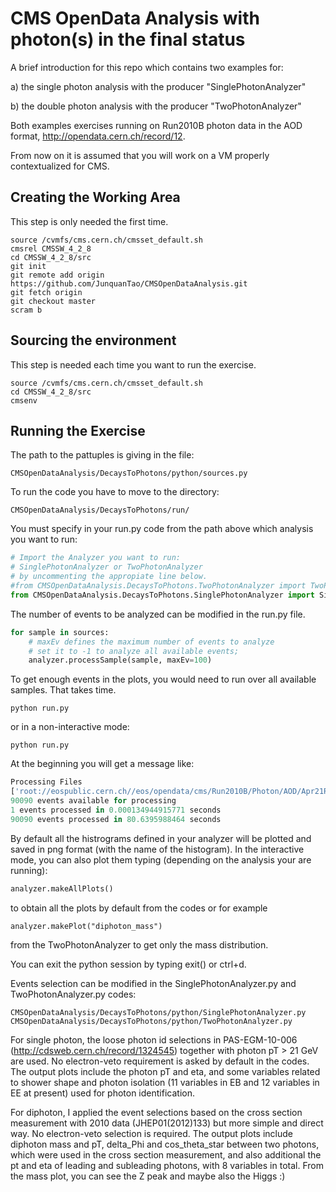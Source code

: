 # CMS OpenData Analysis with photon(s) in the final status

A brief introduction for this repo which contains two examples for:

a) the single photon analysis with the producer "SinglePhotonAnalyzer"

b) the double photon analysis with the producer "TwoPhotonAnalyzer"

Both examples exercises running on Run2010B photon data in the AOD format, http://opendata.cern.ch/record/12.

From now on it is assumed that you will work on a VM properly contextualized for CMS.

## Creating the Working Area

This step is only needed the first time.

```
source /cvmfs/cms.cern.ch/cmsset_default.sh
cmsrel CMSSW_4_2_8
cd CMSSW_4_2_8/src
git init
git remote add origin https://github.com/JunquanTao/CMSOpenDataAnalysis.git 
git fetch origin
git checkout master
scram b 
```

## Sourcing the environment 

This step is needed each time you want to run the exercise.

```
source /cvmfs/cms.cern.ch/cmsset_default.sh
cd CMSSW_4_2_8/src
cmsenv
```

## Running the Exercise

The path to the pattuples is giving in the file:
```
CMSOpenDataAnalysis/DecaysToPhotons/python/sources.py
``` 

To run the code you have to move to the directory:

```
CMSOpenDataAnalysis/DecaysToPhotons/run/
```

You must specify in your run.py code from the path above which analysis you want to run:

```python
# Import the Analyzer you want to run:
# SinglePhotonAnalyzer or TwoPhotonAnalyzer
# by uncommenting the appropiate line below.
#from CMSOpenDataAnalysis.DecaysToPhotons.TwoPhotonAnalyzer import TwoPhotonAnalyzer as MyAnalyzer
from CMSOpenDataAnalysis.DecaysToPhotons.SinglePhotonAnalyzer import SinglePhotonAnalyzer as MyAnalyzer
``` 

The number of events to be analyzed can be modified in the run.py file.

```python
for sample in sources:
    # maxEv defines the maximum number of events to analyze
    # set it to -1 to analyze all available events; 
    analyzer.processSample(sample, maxEv=100)
```

To get enough events in the plots, you would need to run over all available samples. That takes time.

```
python run.py 
```

or in a non-interactive mode:

```
python run.py 
```
At the beginning you will get a message like: 

```python
Processing Files
['root://eospublic.cern.ch//eos/opendata/cms/Run2010B/Photon/AOD/Apr21ReReco-v1/0005/004DDBA5-7471-E011-A381-0017A4770C08.root', 'root://eospublic.cern.ch//eos/opendata/cms/Run2010B/Photon/AOD/Apr21ReReco-v1/0005/00C1B689-F670-E011-B054-1CC1DE1CF1BA.root', 'root://eospublic.cern.ch//eos/opendata/cms/Run2010B/Photon/AOD/Apr21ReReco-v1/0005/063C79CD-3271-E011-934D-0025B3E022C2.root', 'root://eospublic.cern.ch//eos/opendata/cms/Run2010B/Photon/AOD/Apr21ReReco-v1/0005/065409FD-0071-E011-B185-001F296B758E.root', 'root://eospublic.cern.ch//eos/opendata/cms/Run2010B/Photon/AOD/Apr21ReReco-v1/0005/06C1851C-8E71-E011-83BB-00237DA16C42.root', 'root://eospublic.cern.ch//eos/opendata/cms/Run2010B/Photon/AOD/Apr21ReReco-v1/0005/08118EBE-9B71-E011-915E-001F296B758E.root', 'root://eospublic.cern.ch//eos/opendata/cms/Run2010B/Photon/AOD/Apr21ReReco-v1/0005/0A6EBDBB-8371-E011-A8EE-0017A477003C.root', 'root://eospublic.cern.ch//eos/opendata/cms/Run2010B/Photon/AOD/Apr21ReReco-v1/0005/0C59D16B-F670-E011-A3D4-1CC1DE1CDDBC.root', 'root://eospublic.cern.ch//eos/opendata/cms/Run2010B/Photon/AOD/Apr21ReReco-v1/0005/0C9AE5C4-3371-E011-85B7-1CC1DE1CEDB2.root', 'root://eospublic.cern.ch//eos/opendata/cms/Run2010B/Photon/AOD/Apr21ReReco-v1/0005/0CC571FD-7571-E011-98CB-1CC1DE046F78.root', 'root://eospublic.cern.ch//eos/opendata/cms/Run2010B/Photon/AOD/Apr21ReReco-v1/0005/0E1ED66B-3971-E011-9C33-00237DA1EDE0.root']
90090 events available for processing
1 events processed in 0.000134944915771 seconds
90090 events processed in 80.6395988464 seconds
```

By default all the histrograms defined in your analyzer will be plotted and saved in png format (with the name of the histogram). In the interactive mode, you can also plot them typing (depending on the analysis your are running):

```python
analyzer.makeAllPlots()
```
to obtain all the plots by default from the codes or for example 
```
analyzer.makePlot("diphoton_mass")
```
from the TwoPhotonAnalyzer to get only the mass distribution.

You can exit the python session by typing exit() or ctrl+d.

Events selection can be modified in the SinglePhotonAnalyzer.py and TwoPhotonAnalyzer.py codes:
```
CMSOpenDataAnalysis/DecaysToPhotons/python/SinglePhotonAnalyzer.py
CMSOpenDataAnalysis/DecaysToPhotons/python/TwoPhotonAnalyzer.py
```
For single photon, the loose photon id selections in PAS-EGM-10-006 (http://cdsweb.cern.ch/record/1324545) together with photon pT > 21 GeV are used. No electron-veto requirement is asked by default in the codes. The output plots include the photon pT and eta, and some variables related to shower shape and photon isolation (11 variables in EB and 12 variables in EE at present) used for photon identification.

For diphoton, I applied the event selections based on the cross section measurement with 2010 data (JHEP01(2012)133) but more simple and direct way. No electron-veto selection is required. The output plots include diphoton mass and pT, delta_Phi and cos_theta_star between two photons, which were used in the cross section measurement, and also additional the pt and eta of leading and subleading photons, with 8 variables in total. From the mass plot, you can see the Z peak and maybe also the Higgs :)




